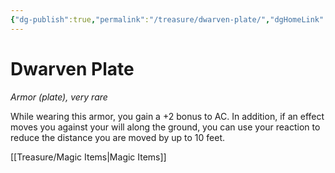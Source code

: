 ```yaml
---
{"dg-publish":true,"permalink":"/treasure/dwarven-plate/","dgHomeLink":false,"dgPassFrontmatter":true}
---
```



# Dwarven Plate

*Armor (plate), very rare*

While wearing this armor, you gain a +2 bonus to AC. In addition, if an effect moves you against your will along the ground, you can use your reaction to reduce the distance you are moved by up to 10 feet.


[[Treasure/Magic Items|Magic Items]]